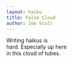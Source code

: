 ```yaml
---
layout: haiku
title: False Cloud
author: Joe Scull
---
```


Writing haikus is<br>
hard. Especially up here<br>
in this cloud of tubes.<br>